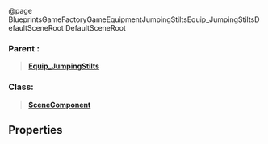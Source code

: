 @page BlueprintsGameFactoryGameEquipmentJumpingStiltsEquip_JumpingStiltsDefaultSceneRoot DefaultSceneRoot
### Parent :
<b><a href="_blueprints_game_factory_game_equipment_jumping_stilts_equip__jumping_stilts.html"><blockquote>Equip_JumpingStilts</blockquote></a></b>
### Class:
<b><a href="_class_script_scene_component.html"><blockquote>SceneComponent</blockquote></a></b>
## Properties
